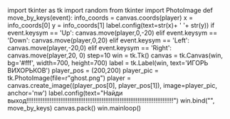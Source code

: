 
import tkinter as tk
import random
from tkinter import PhotoImage
def move_by_keys(event):
    info_coords = canvas.coords(player)
    x = info_coords[0]
    y = info_coords[1]
    label.config(text=str(x)+ ' '+ str(y))
    if event.keysym == 'Up':
        canvas.move(player,0,-20)
    elif event.keysym == 'Down':
        canvas.move(player,0,20)
    elif event.keysym == 'Left':
        canvas.move(player,-20,0)
    elif event.keysym == 'Right':
        canvas.move(player,20, 0)
step=10
win = tk.Tk()
canvas = tk.Canvas(win, bg='#fff', width=700, height=700)
label = tk.Label(win, text='ИГОРЬ ВИХОРЬКОВ')
player_pos = (200,200)
player_pic = tk.PhotoImage(file=r"ghost.png")
player = canvas.create_image((player_pos[0], player_pos[1]), image=player_pic, anchor='nw')
label.config(text="Найди выход!!!!!!!!!!!!!!!!!!!!!!!!!!!!!!!!!!!!!!!!!!!!!!!!!!!!!!!!!!!!!!!!!!!!!!!!!!!!!!!!!!")
win.bind("<KeyPress>", move_by_keys)
canvas.pack()
win.mainloop()
